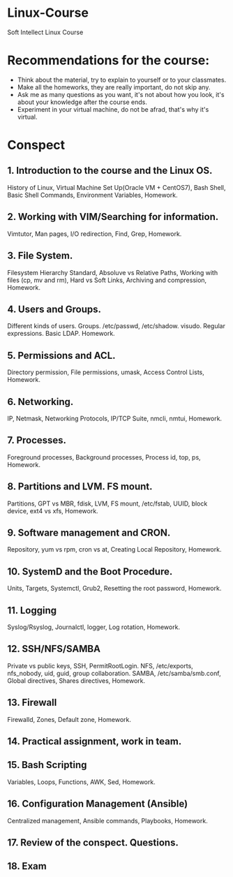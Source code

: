 # Linux-Course
Soft Intellect Linux Course

# Recommendations for the course:
* Think about the material, try to explain to yourself or to your classmates.
* Make all the homeworks, they are really important, do not skip any.
* Ask me as many questions as you want, it's not about how you look, it's about your knowledge after the course ends.
* Experiment in your virtual machine, do not be afrad, that's why it's virtual.

# Conspect

## 1. Introduction to the course and the Linux OS.
 History of Linux, Virtual Machine Set Up(Oracle VM + CentOS7), Bash Shell, Basic Shell Commands, Environment Variables, Homework.
 
## 2. Working with VIM/Searching for information.
 Vimtutor, Man pages, I/O redirection, Find, Grep, Homework.
 
## 3. File System.
 Filesystem Hierarchy Standard, Absoluve vs Relative Paths, Working with files (cp, mv and rm), Hard vs Soft Links, Archiving and compression, Homework.
 
## 4. Users and Groups.
 Different kinds of users. Groups. /etc/passwd, /etc/shadow. visudo. Regular expressions. Basic LDAP. Homework.

## 5. Permissions and ACL. 
 Directory permission, File permissions, umask, Access Control Lists, Homework.

## 6. Networking.
 IP, Netmask, Networking Protocols, IP/TCP Suite, nmcli, nmtui, Homework.
 
## 7. Processes.
 Foreground processes, Background processes, Process id, top, ps, Homework.
 
## 8. Partitions and LVM. FS mount.
 Partitions, GPT vs MBR, fdisk, LVM, FS mount, /etc/fstab, UUID, block device, ext4 vs xfs, Homework.
 
## 9. Software management and CRON.
 Repository, yum vs rpm, cron vs at, Creating Local Repository, Homework.
 
## 10. SystemD and the Boot Procedure.
 Units, Targets, Systemctl, Grub2, Resetting the root password, Homework.
 
## 11. Logging
 Syslog/Rsyslog, Journalctl, logger, Log rotation, Homework.
 
## 12. SSH/NFS/SAMBA
 Private vs public keys, SSH, PermitRootLogin.
 NFS, /etc/exports, nfs_nobody, uid, guid, group collaboration.
 SAMBA, /etc/samba/smb.conf, Global directives, Shares directives, Homework.
 
## 13. Firewall
 Firewalld, Zones, Default zone, Homework.
 
## 14. Practical assignment, work in team.

## 15. Bash Scripting
 Variables, Loops, Functions, AWK, Sed, Homework.
 
## 16. Configuration Management (Ansible)
 Centralized management, Ansible commands, Playbooks, Homework.
 
## 17. Review of the conspect. Questions.

## 18. Exam

